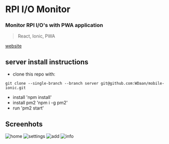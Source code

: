 # RPI I/O Monitor

### Monitor RPI I/O's with PWA application

> React, Ionic, PWA

[website](https://wdaan-263417.web.app)

## server install instructions
-  clone this repo with:
```
git clone --single-branch --branch server git@github.com:WDaan/mobile-ionic.git
```
- install 'npm install'
- install pm2 'npm i -g pm2'
- run 'pm2 start'


## Screenhots

![home](/screenshots/home.jpg?raw=true "home")
![settings](/screenshots/settings.jpg?raw=true "settings")
![add](/screenshots/add.jpg?raw=true "add")
![info](/screenshots/info.png?raw=true "info")
